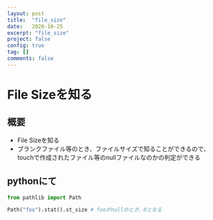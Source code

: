 ```yaml
---
layout: post
title:  "file_size"
date:   2020-10-25
excerpt: "file_size"
project: false
config: true
tag: []
comments: false
---
```


# File Sizeを知る

## 概要
 - File Sizeを知る
 - ブランクファイル等のとき、ファイルサイズで知ることができるので、touchで作成されたファイル等のnullファイルなのかの判定ができる

## pythonにて

```python
from pathlib import Path

Path("foo").stat().st_size # fooがnullのとき、0となる
```


